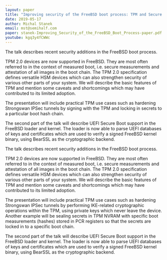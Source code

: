 ```yaml
---
layout: paper
title: "Improving security of the FreeBSD boot process: TPM and Secure Boot in FreeBSD"
date: 2019-05-17
author: Michal Stanek
email: mst@semihalf.com
paper: stanek-Improving_Security_of_the_FreeBSD_Boot_Process-paper.pdf
youtube: kgq3y4fCWWc
---
```

The talk describes recent security additions in the FreeBSD boot process.

TPM 2.0 devices are now supported in FreeBSD. They are most often referred to in the context of measured boot, i.e. secure measurements and attestation of all images in the boot chain. The TPM 2.0 specification defines versatile HSM devices which can also strengthen security of various other parts of your system. We will describe the basic features of TPM and mention some caveats and shortcomings which may have contributed to its limited adoption.

The presentation will include practical TPM use cases such as hardening Strongswan IPSec tunnels by signing with the TPM and locking in secrets to a particular boot hash chain.

The second part of the talk will describe UEFI Secure Boot support in the FreeBSD loader and kernel. The loader is now able to parse UEFI databases of keys and certificates which are used to verify a signed FreeBSD kernel binary, using BearSSL as the cryptographic backend.

The talk describes recent security additions in the FreeBSD boot process.

TPM 2.0 devices are now supported in FreeBSD. They are most often referred to in the context of measured boot, i.e. secure measurements and attestation of all images in the boot chain. The TPM 2.0 specification defines versatile HSM devices which can also strengthen security of various other parts of your system. We will describe the basic features of TPM and mention some caveats and shortcomings which may have contributed to its limited adoption.

The presentation will include practical TPM use cases such as hardening Strongswan IPSec tunnels by performing IKE-related cryptographic operations within the TPM, using private keys which never leave the device. Another example will be sealing secrets in TPM NVRAM with specific boot measurements (hashes) stored in PCR registers so that the secrets are locked in to a specific boot chain.

The second part of the talk will describe UEFI Secure Boot support in the FreeBSD loader and kernel. The loader is now able to parse UEFI databases of keys and certificates which are used to verify a signed FreeBSD kernel binary, using BearSSL as the cryptographic backend.